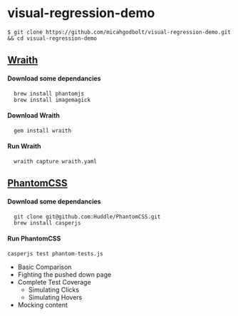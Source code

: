 # visual-regression-demo

```
$ git clone https://github.com/micahgodbolt/visual-regression-demo.git && cd visual-regression-demo
```

## [Wraith](https://github.com/BBC-News/wraith)


#### Download some dependancies
```
  brew install phantomjs
  brew install imagemagick
```

#### Download Wraith
```
  gem install wraith
```

#### Run Wraith

```
  wraith capture wraith.yaml
```







## [PhantomCSS](https://github.com/Huddle/PhantomCSS)

#### Download some dependancies
```
  git clone git@github.com:Huddle/PhantomCSS.git
  brew install casperjs
```

#### Run PhantomCSS
```
casperjs test phantom-tests.js
```


- Basic Comparison
- Fighting the pushed down page
- Complete Test Coverage
  -  Simulating Clicks
  -  Simulating Hovers
- Mocking content
